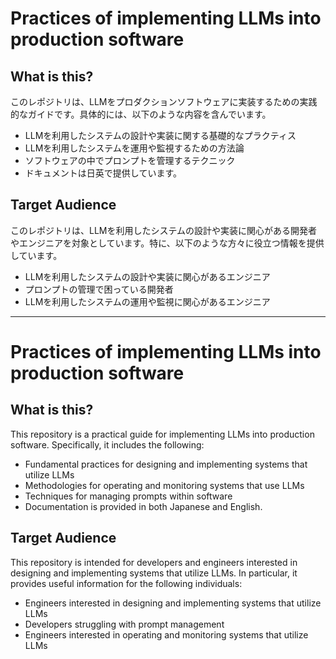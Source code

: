# Practices of implementing LLMs into production software

## What is this?

このレポジトリは、LLMをプロダクションソフトウェアに実装するための実践的なガイドです。具体的には、以下のような内容を含んでいます。

- LLMを利用したシステムの設計や実装に関する基礎的なプラクティス
- LLMを利用したシステムを運用や監視するための方法論
- ソフトウェアの中でプロンプトを管理するテクニック
- ドキュメントは日英で提供しています。

## Target Audience

このレポジトリは、LLMを利用したシステムの設計や実装に関心がある開発者やエンジニアを対象としています。特に、以下のような方々に役立つ情報を提供しています。

- LLMを利用したシステムの設計や実装に関心があるエンジニア
- プロンプトの管理で困っている開発者
- LLMを利用したシステムの運用や監視に関心があるエンジニア


---

# Practices of implementing LLMs into production software

## What is this?

This repository is a practical guide for implementing LLMs into production software. Specifically, it includes the following:

- Fundamental practices for designing and implementing systems that utilize LLMs
- Methodologies for operating and monitoring systems that use LLMs
- Techniques for managing prompts within software
- Documentation is provided in both Japanese and English.

## Target Audience

This repository is intended for developers and engineers interested in designing and implementing systems that utilize LLMs. In particular, it provides useful information for the following individuals:

- Engineers interested in designing and implementing systems that utilize LLMs
- Developers struggling with prompt management
- Engineers interested in operating and monitoring systems that utilize LLMs



